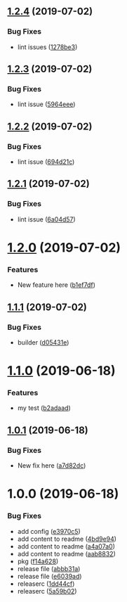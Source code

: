 ## [1.2.4](https://github.com/flovogt/test-lib/compare/v1.2.3...v1.2.4) (2019-07-02)


### Bug Fixes

* lint issues ([1278be3](https://github.com/flovogt/test-lib/commit/1278be3))

## [1.2.3](https://github.com/flovogt/test-lib/compare/v1.2.2...v1.2.3) (2019-07-02)


### Bug Fixes

* lint issue ([5964eee](https://github.com/flovogt/test-lib/commit/5964eee))

## [1.2.2](https://github.com/flovogt/test-lib/compare/v1.2.1...v1.2.2) (2019-07-02)


### Bug Fixes

* lint issue ([694d21c](https://github.com/flovogt/test-lib/commit/694d21c))

## [1.2.1](https://github.com/flovogt/test-lib/compare/v1.2.0...v1.2.1) (2019-07-02)


### Bug Fixes

* lint issue ([6a04d57](https://github.com/flovogt/test-lib/commit/6a04d57))

# [1.2.0](https://github.com/flovogt/test-lib/compare/v1.1.1...v1.2.0) (2019-07-02)


### Features

* New feature here ([b1ef7df](https://github.com/flovogt/test-lib/commit/b1ef7df))

## [1.1.1](https://github.com/flovogt/test-lib/compare/v1.1.0...v1.1.1) (2019-07-02)


### Bug Fixes

* builder ([d05431e](https://github.com/flovogt/test-lib/commit/d05431e))

# [1.1.0](https://github.com/flovogt/test-lib/compare/v1.0.1...v1.1.0) (2019-06-18)


### Features

* my test ([b2adaad](https://github.com/flovogt/test-lib/commit/b2adaad))

## [1.0.1](https://github.com/flovogt/test-lib/compare/v1.0.0...v1.0.1) (2019-06-18)


### Bug Fixes

* New fix here ([a7d82dc](https://github.com/flovogt/test-lib/commit/a7d82dc))

# 1.0.0 (2019-06-18)


### Bug Fixes

* add config ([e3970c5](https://github.com/flovogt/test-lib/commit/e3970c5))
* add content to readme ([4bd9e94](https://github.com/flovogt/test-lib/commit/4bd9e94))
* add content to readme ([a4a07a0](https://github.com/flovogt/test-lib/commit/a4a07a0))
* add content to readme ([aab8832](https://github.com/flovogt/test-lib/commit/aab8832))
* pkg ([f14a628](https://github.com/flovogt/test-lib/commit/f14a628))
* release file ([abbb31a](https://github.com/flovogt/test-lib/commit/abbb31a))
* release file ([e6039ad](https://github.com/flovogt/test-lib/commit/e6039ad))
* releaserc ([1dd44cf](https://github.com/flovogt/test-lib/commit/1dd44cf))
* releaserc ([5a59b02](https://github.com/flovogt/test-lib/commit/5a59b02))
